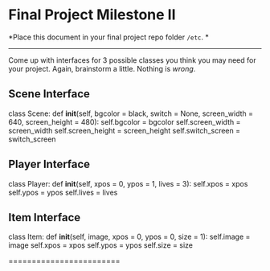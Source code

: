 # Final Project Milestone II

*Place this document in your final project repo folder `/etc`. *

***

Come up with interfaces for 3 possible classes you think you may need for your project. Again, brainstorm a little. Nothing is *wrong*.

## Scene Interface

class Scene:
  def __init__(self, bgcolor = black, switch = None, screen_width = 640, screen_height = 480):
    self.bgcolor = bgcolor
    self.screen_width = screen_width
    self.screen_height = screen_height
    self.switch_screen = switch_screen


## Player Interface

class Player:
  def __init__(self, xpos = 0, ypos = 1, lives = 3):
    self.xpos = xpos
    self.ypos = ypos
    self.lives = lives



## Item Interface

class Item:
  def __init__(self, image, xpos = 0, ypos = 0, size = 1):
    self.image = image
    self.xpos = xpos
    self.ypos = ypos
    self.size = size
    

========================
